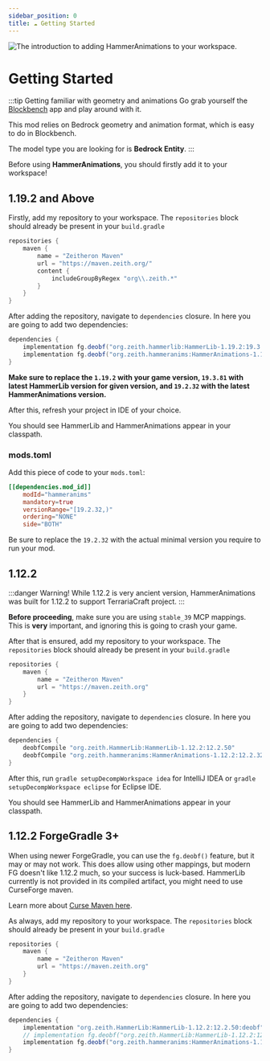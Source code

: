 ```yaml
---
sidebar_position: 0
title: ☁️ Getting Started
---
```


![The introduction to adding HammerAnimations to your workspace.](https://assets.zeith.org/logos/hammer-animations.png)
# Getting Started

:::tip Getting familiar with geometry and animations
Go grab yourself the [Blockbench](https://www.blockbench.net/) app and play around with it.

This mod relies on Bedrock geometry and animation format, which is easy to do in Blockbench.

The model type you are looking for is **Bedrock Entity**.
:::

Before using **HammerAnimations**, you should firstly add it to your workspace!

## 1.19.2 and Above

Firstly, add my repository to your workspace.
The `repositories` block should already be present in your `build.gradle`

```gradle
repositories {
    maven {
        name = "Zeitheron Maven"
        url = "https://maven.zeith.org/"
        content {
            includeGroupByRegex "org\\.zeith.*"
        }
    }
}
```

After adding the repository, navigate to `dependencies` closure.
In here you are going to add two dependencies:

```gradle
dependencies {
    implementation fg.deobf("org.zeith.hammerlib:HammerLib-1.19.2:19.3.81")
    implementation fg.deobf("org.zeith.hammeranims:HammerAnimations-1.19.2:19.2.32")
}
```

**Make sure to replace the `1.19.2` with your game version, `19.3.81` with latest HammerLib version for given version, and `19.2.32` with the latest HammerAnimations version.**

After this, refresh your project in IDE of your choice.

You should see HammerLib and HammerAnimations appear in your classpath.

### mods.toml
Add this piece of code to your `mods.toml`:
```toml
[[dependencies.mod_id]]
    modId="hammeranims"
    mandatory=true
    versionRange="[19.2.32,)"
    ordering="NONE"
    side="BOTH"
```

Be sure to replace the `19.2.32` with the actual minimal version you require to run your mod.

## 1.12.2

:::danger Warning!
While 1.12.2 is very ancient version, HammerAnimations was built for 1.12.2 to support TerrariaCraft project.
:::

**Before proceeding**, make sure you are using `stable_39` MCP mappings. This is **very** important, and ignoring this is going to crash your game.

After that is ensured, add my repository to your workspace.
The `repositories` block should already be present in your `build.gradle`

```gradle
repositories {
    maven {
        name = "Zeitheron Maven"
        url = "https://maven.zeith.org"
    }
}
```

After adding the repository, navigate to `dependencies` closure.
In here you are going to add two dependencies:

```gradle
dependencies {
    deobfCompile "org.zeith.HammerLib:HammerLib-1.12.2:12.2.50"
    deobfCompile "org.zeith.hammeranims:HammerAnimations-1.12.2:12.2.32:deobf"
}
```

After this, run `gradle setupDecompWorkspace idea` for IntelliJ IDEA or `gradle setupDecompWorkspace eclipse` for Eclipse IDE.

You should see HammerLib and HammerAnimations appear in your classpath.

## 1.12.2 ForgeGradle 3+

When using newer ForgeGradle, you can use the `fg.deobf()` feature, but it may or may not work.
This does allow using other mappings, but modern FG doesn't like 1.12.2 much, so your success is luck-based.
HammerLib currently is not provided in its compiled artifact, you might need to use CurseForge maven.

Learn more about [Curse Maven here](https://www.cursemaven.com/).

As always, add my repository to your workspace.
The `repositories` block should already be present in your `build.gradle`

```gradle
repositories {
    maven {
        name = "Zeitheron Maven"
        url = "https://maven.zeith.org"
    }
}
```

After adding the repository, navigate to `dependencies` closure.
In here you are going to add two dependencies:

```gradle
dependencies {
    implementation "org.zeith.HammerLib:HammerLib-1.12.2:12.2.50:deobf" // this is remapped already to stable_39.
    // implementation fg.deobf("org.zeith.HammerLib:HammerLib-1.12.2:12.2.50") // this is remapped already to stable_39.
    implementation fg.deobf("org.zeith.hammeranims:HammerAnimations-1.12.2:12.2.32")
}
```
